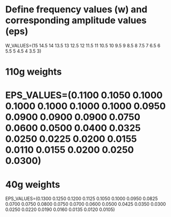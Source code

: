 # Define frequency values (w) and corresponding amplitude values (eps)
W_VALUES=(15 14.5 14 13.5 13 12.5 12 11.5 11 10.5 10 9.5 9 8.5 8 7.5 7 6.5 6 5.5 5 4.5 4 3.5 3)

# 110g weights
# EPS_VALUES=(0.1100 0.1050 0.1000 0.1000 0.1000 0.1000 0.1000 0.0950 0.0900 0.0900 0.0900 0.0750 0.0600 0.0500 0.0400 0.0325 0.0250 0.0225 0.0200 0.0155 0.0110 0.0155 0.0200 0.0250 0.0300)

# 40g weights
EPS_VALUES=(0.1300 0.1250 0.1200 0.1125 0.1050 0.1000 0.0950 0.0825 0.0700 0.0750 0.0800 0.0750 0.0700 0.0600 0.0500 0.0425 0.0350 0.0300 0.0250 0.0220 0.0190 0.0160 0.0135 0.0120 0.0105)
